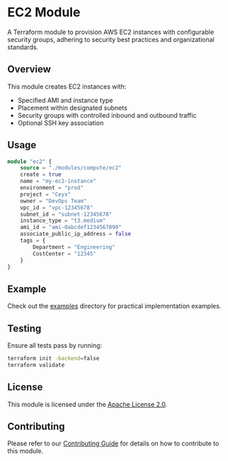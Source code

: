 # EC2 Module

A Terraform module to provision AWS EC2 instances with configurable security groups, adhering to security best practices and organizational standards.

## Overview

This module creates EC2 instances with:

- Specified AMI and instance type
- Placement within designated subnets
- Security groups with controlled inbound and outbound traffic
- Optional SSH key association

## Usage

```terraform
module "ec2" {
    source = "./modules/compute/ec2"
    create = true
    name = "my-ec2-instance"
    environment = "prod"
    project = "Ceyx"
    owner = "DevOps Team"
    vpc_id = "vpc-12345678"
    subnet_id = "subnet-12345678"
    instance_type = "t3.medium"
    ami_id = "ami-0abcdef1234567890"
    associate_public_ip_address = false
    tags = {
        Department = "Engineering"
        CostCenter = "12345"
    }
}
```

## Example

Check out the [examples](../../examples/) directory for practical implementation examples.

## Testing

Ensure all tests pass by running:

```bash
terraform init -backend=false
terraform validate
```

## License

This module is licensed under the [Apache License 2.0](../../LICENSE).

## Contributing

Please refer to our [Contributing Guide](../../CONTRIBUTING.md) for details on how to contribute to this module.
